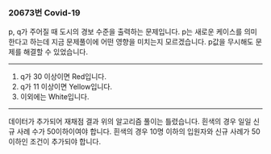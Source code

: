 ### 20673번 Covid-19

p, q가 주어질 때 도시의 경보 수준을 출력하는 문제입니다. p는 새로운 케이스를 의미한다고 하는데 지금 문제풀이에 어떤 영향을 미치는지 모르겠습니다. p값을 무시해도 문제를 해결할 수 있었습니다.

---

1. q가 30 이상이면 Red입니다.
2. q가 11 이상이면 Yellow입니다.
3. 이외에는 White입니다.

---

데이터가 추가되어 재채점 결과 위의 알고리즘 풀이는 틀렸습니다. 흰색의 경우 일일 신규 사례 수가 50이하이여야 합니다. 흰색의 경우 10명 이하의 입원자와 신규 사례가 50이하인 조건이 추가되야 합니다.
